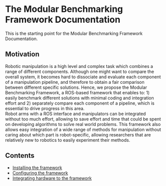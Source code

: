 # The Modular Benchmarking Framework Documentation
This is the starting point for the Modular Benchmarking Framework Documentation.

## Motivation
Robotic manipulation is a high level and complex task which combines a range of different components. Although one might want to compare the overall system, it becomes hard to dissociate and evaluate each component of a manipulation pipeline, and therefore to obtain a fair comparison between different specific solutions. Hence, we propose the Modular Benchmarking Framework, a ROS-based framework that enables to: 1) easily benchmark different solutions with minimal coding and integration effort and 2) separately compare each component of a pipeline, which is essential to drive progress in this area. <br/>
Robot arms with a ROS interface and manipulators can be integrated without too much effort, allowing to save effort and time that could be spent on developing algorithms to solve real world problems. This framework also allows easy integration of a wide range of methods for manipulation without caring about which part is robot-specific, allowing researchers that are relatively new to robotics to easily experiment their methods.

## Contents
* [Installing the framework](user_guide/1_installing_the_framework.md)
* [Configuring the framework](user_guide/2_configuring_the_framework.md)
* [Integrating hardware to the framework](user_guide/3_integrating_hardware.md)
